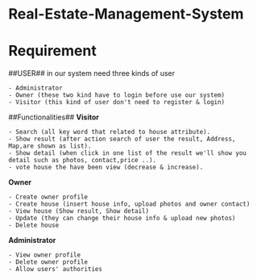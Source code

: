 Real-Estate-Management-System
==============================


# Requirement #

##USER##
in our system need three kinds of user

	- Administrator
	- Owner (these two kind have to login before use our system)
	- Visitor (this kind of user don't need to register & login)

##Functionalities##
**Visitor**

	- Search (all key word that related to house attribute).
	- Show result (after action search of user the result, Address, Map,are shown as list).
	- Show detail (when click in one list of the result we'll show you detail such as photos, contact,price ..).
	- vote house the have been view (decrease & increase).

**Owner**

	- Create owner profile
	- Create house (insert house info, upload photos and owner contact)
	- View house (Show result, Show detail)
	- Update (they can change their house info & upload new photos)
	- Delete house

**Administrator**

	- View owner profile
	- Delete owner profile
	- Allow users' authorities


